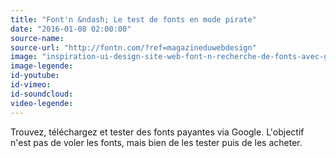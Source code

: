 ```yaml
---
title: "Font'n &ndash; Le test de fonts en mode pirate"
date: "2016-01-08 02:00:00"
source-name:
source-url: "http://fontn.com/?ref=magazineduwebdesign"
image: "inspiration-ui-design-site-web-font-n-recherche-de-fonts-avec-google.jpg"
image-legende:
id-youtube:
id-vimeo:
id-soundcloud:
video-legende:
---
```

Trouvez, téléchargez et tester des fonts payantes via Google. L'objectif n'est pas de voler les fonts, mais bien de les tester puis de les acheter.
